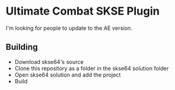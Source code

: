 # Ultimate Combat SKSE Plugin

I'm looking for people to update to the AE version.


## Building

- Download skse64's source
- Clone this repository as a folder in the skse64 solution folder
- Open skse64 solution and add the project
- Build